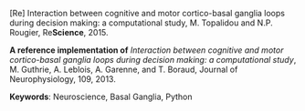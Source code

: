 
\[Re\] Interaction between cognitive and motor cortico-basal ganglia loops during decision making: a computational study, M. Topalidou and N.P. Rougier, Re**Science**, 2015.
  
**A reference implementation of** *Interaction between cognitive and motor cortico-basal ganglia loops during decision making: a computational study*, M. Guthrie, A. Leblois, A. Garenne, and T. Boraud, Journal of Neurophysiology, 109, 2013.

**Keywords**: Neuroscience, Basal Ganglia, Python

